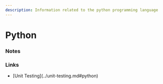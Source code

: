 ```yaml
---
description: Information related to the python programming language
---
```


# Python

### Notes

### Links

* \[Unit Testing\]\(../unit-testing.md\#python\)

